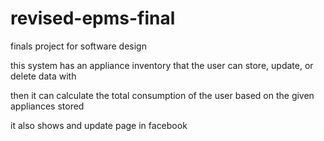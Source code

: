 # revised-epms-final
finals project for software design

this system has an appliance inventory that the user can store, update, or delete data with

then it can calculate the total consumption of the user based on the given appliances stored

it also shows and update page in facebook
